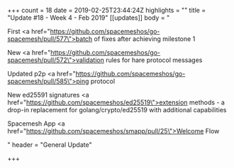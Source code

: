 +++
count = 18
date = 2019-02-25T23:44:24Z
highlights = ""
title = "Update #18 - Week 4 - Feb 2019"
[[updates]]
body = "<p>First <a href=\"https://github.com/spacemeshos/go-spacemesh/pull/577\">batch of fixes</a> after achieving milestone 1</p><p>New <a href=\"https://github.com/spacemeshos/go-spacemesh/pull/572\">validation rules</a> for hare protocol messages</p><p>Updated p2p <a href=\"https://github.com/spacemeshos/go-spacemesh/pull/585\">ping protocol</a></p><p>New ed25591 signatures <a href=\"https://github.com/spacemeshos/ed25519\">extension methods</a> - a drop-in replacement for golang/crypto/ed25519 with additional capabilities</p><p>Spacemesh App <a href=\"https://github.com/spacemeshos/smapp/pull/25\">Welcome Flow</a></p>"
header = "General Update"

+++

